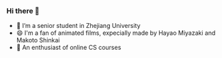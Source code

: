 ### Hi there 👋

- 🌱 I’m a senior student in Zhejiang University
- 😄 I'm a fan of animated films, expecially made by Hayao Miyazaki and Makoto Shinkai
- 🎉 An enthusiast of online CS courses

<!--
**half-dreamer/half-dreamer** is a ✨ _special_ ✨ repository because its `README.md` (this file) appears on your GitHub profile.

Here are some ideas to get you started:

- 🔭 I’m currently working on ...
- 🌱 I’m currently learning ...
- 👯 I’m looking to collaborate on ...
- 🤔 I’m looking for help with ...
- 💬 Ask me about ...
- 📫 How to reach me: ...
- 😄 Pronouns: ...
- ⚡ Fun fact: ...
-->

